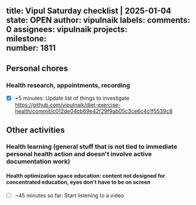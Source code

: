 title:	Vipul Saturday checklist | 2025-01-04
state:	OPEN
author:	vipulnaik
labels:	
comments:	0
assignees:	vipulnaik
projects:	
milestone:	
number:	1811
--
## Personal chores

### Health research, appointments, recording

- [x] ~5 minutes: Update list of things to investigate https://github.com/vipulnaik/diet-exercise-health/commit/c012de04cb69e42f29f9ab05c3ce6c4c1f5539c8

## Other activities

### Health learning (general stuff that is not tied to immediate personal health action and doesn't involve active documentation work)

#### Health optimization space education: content not designed for concentrated education, eyes don't have to be on screen

- [ ] ~45 minutes so far: Start listening to a video
